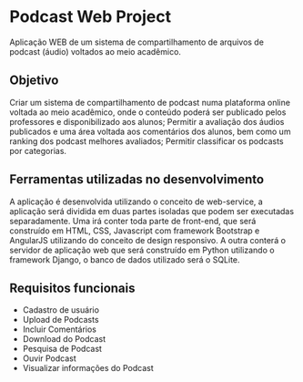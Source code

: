 # Podcast Web Project

Aplicação WEB de um sistema de compartilhamento de arquivos de podcast (áudio) voltados ao meio acadêmico. 

## Objetivo

Criar um sistema de compartilhamento de podcast numa plataforma online voltada ao meio acadêmico, onde o conteúdo poderá ser publicado pelos professores e disponibilizado aos alunos; Permitir a avaliação dos áudios publicados e uma área voltada aos comentários dos alunos, bem como um ranking dos podcast melhores avaliados; Permitir classificar os podcasts por categorias.

## Ferramentas utilizadas no desenvolvimento

A aplicação é desenvolvida utilizando o conceito de web-service, a aplicação será dividida em duas partes isoladas que podem ser executadas separadamente. Uma irá conter toda parte de front-end, que será construído em HTML, CSS, Javascript com framework Bootstrap e AngularJS utilizando do conceito de design responsivo. A outra conterá o servidor de aplicação web que será construído em Python utilizando o framework Django, o banco de dados utilizado será o SQLite.

## Requisitos funcionais

- Cadastro de usuário
- Upload de Podcasts
- Incluir Comentários
- Download do Podcast
- Pesquisa de Podcast
- Ouvir Podcast
- Visualizar informações do Podcast